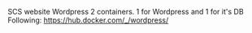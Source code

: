 SCS website
Wordpress
2 containers. 1 for Wordpress and 1 for it's DB
Following: https://hub.docker.com/_/wordpress/ 
